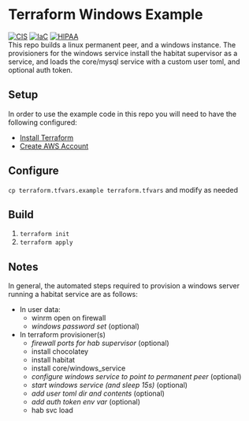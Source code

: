 # Terraform Windows Example

[![CIS](https://app.soluble.cloud/api/v1/public/badges/6f3b4f69-7514-4383-aa9a-f434922b8364.svg)](https://app.soluble.cloud/repos/details/github.com/jvogt/hab-windows-terraform-example)  [![IaC](https://app.soluble.cloud/api/v1/public/badges/fd3e3f2b-4882-4c18-b971-f305ed50b382.svg)](https://app.soluble.cloud/repos/details/github.com/jvogt/hab-windows-terraform-example)  [![HIPAA](https://app.soluble.cloud/api/v1/public/badges/149ec4c0-faaa-4b62-9b75-9c0c8c9a3b78.svg)](https://app.soluble.cloud/repos/details/github.com/jvogt/hab-windows-terraform-example)  
This repo builds a linux permanent peer, and a windows instance.  The provisioners for the windows service install the habitat supervisor as a service, and loads the core/mysql service with a custom user toml, and optional auth token.

## Setup
In order to use the example code in this repo you will need to have the following configured:

- [Install Terraform](https://www.terraform.io/intro/getting-started/install.html)
- [Create AWS Account](https://portal.aws.amazon.com/gp/aws/developer/registration/index.html)

## Configure
`cp terraform.tfvars.example terraform.tfvars` and modify as needed

## Build
1. `terraform init`
2. `terraform apply`

## Notes
In general, the automated steps required to provision a windows server running a habitat service are as follows:
- In user data:
  - winrm open on firewall
  - _windows password set_ (optional)
- In terraform provisioner(s)
  - _firewall ports for hab supervisor_ (optional)
  - install chocolatey
  - install habitat
  - install core/windows_service
  - _configure windows service to point to permanent peer_ (optional)
  - _start windows service (and sleep 15s)_ (optional)
  - _add user toml dir and contents_ (optional)
  - _add auth token env var_ (optional)
  - hab svc load <your package> <your flags>


